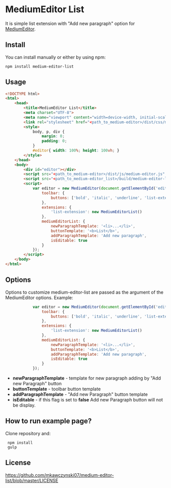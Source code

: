 # MediumEditor List

 It is simple list extension with "Add new paragraph" option     for [MediumEditor](https://github.com/yabwe/medium-editor).

## Install

You can install manually or either by using npm:

```
npm install medium-editor-list
```

## Usage

```html
<!DOCTYPE html>
<html>
    <head>
        <title>MediumEditor List</title>
        <meta charset="UTF-8">
        <meta name="viewport" content="width=device-width, initial-scale=1.0">
        <link rel="stylesheet" href="<path_to_medium-editor>/dist/css/medium-editor.min.css" type="text/css" media="screen" charset="utf-8">
        <style>
            body, p, div {
                margin: 0;
                padding: 0;
            }
            #editor{ width: 100%; height: 100vh; }
        </style>
    </head>
    <body>
        <div id="editor"></div>
        <script src="<path_to_medium-editor>/dist/js/medium-editor.js" type="text/javascript"></script>
        <script src="<path_to_medium-editor_list>/build/medium-editor-list.js" type="text/javascript"></script>
        <script>
            var editor = new MediumEditor(document.getElementById('editor'), {
                toolbar: {
                    buttons: ['bold', 'italic', 'underline', 'list-extension']
                },
                extensions: {
                    'list-extension': new MediumEditorList()
                },
                mediumEditorList: {
                    newParagraphTemplate: '<li>...</li>',
                    buttonTemplate: '<b>List</b>',
                    addParagraphTemplate: 'Add new paragraph',
                    isEditable: true
                }
            });
        </script>
    </body>
</html>
```

## Options

Options to customize medium-editor-list are passed as the argument of the MediumEditor options. Example:

```javascript
            var editor = new MediumEditor(document.getElementById('editor'), {
                toolbar: {
                    buttons: ['bold', 'italic', 'underline', 'list-extension']
                },
                extensions: {
                    'list-extension': new MediumEditorList()
                },
                mediumEditorList: {
                    newParagraphTemplate: '<li>...</li>',
                    buttonTemplate: '<b>List</b>',
                    addParagraphTemplate: 'Add new paragraph',
                    isEditable: true
                }
            });
```

 *  **newParagraphTemplate** - template for new paragraph adding by "Add new Paragraph" button
 *  **buttonTemplate** - toolbar button template
 *  **addParagraphTemplate** - "Add new Paragraph" button template
 *  **isEditable** - if this flag is set to **false** Add new Paragraph button will not be display.

## How to run example page?

 Clone repository and:
```
 npm install
 gulp
```

## License

https://github.com/mkawczynski07/medium-editor-list/blob/master/LICENSE